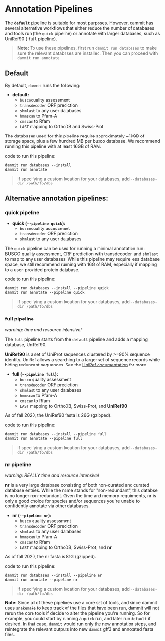 # Annotation Pipelines

The  **`default`** pipeline is suitable for most purposes.
However, dammit has several alternative workflows that either
reduce the number of databases and tools run (the `quick` pipeline)
or annotate with larger databases, such as UniRef90 ( `full` pipeline).

> **Note:** To use these pipelines, first run `dammit run databases` to 
> make sure the relevant databases are installed. 
> Then you can proceed with `dammit run annotate`


## Default

By default, `dammit` runs the following:

- **default:**
    - `busco`quality assessment
    - `transdecoder` ORF prediction
    - `shmlast` to any user databases
    - `hmmscan` to Pfam-A
    - `cmscan` to Rfam
    - `LAST` mapping to OrthoDB and Swiss-Prot

The databases used for this pipeline require approximately ~18GB of storage space,
plus a few hundred MB per busco database. We recommend running this pipeline with
at least 16GB of RAM.

code to run this pipeline:

    dammit run databases --install
    dammit run annotate

> If specifying a custom location for your databases, add `--databases-dir /path/to/dbs`


## Alternative annotation pipelines:

### quick pipeline

- **quick (`--pipeline quick`):**
    - `busco`quality assessment
    - `transdecoder` ORF prediction
    - `shmlast` to any user databases

The `quick` pipeline can be used for running a minimal annotation run: 
BUSCO quality assessment, ORF prediction with transdecoder, and `shmlast` 
to map to any user databases. While this pipeline may require less database
space, we still recommend running with 16G of RAM, especially if mapping
to a user-provided protein database.

code to run this pipeline:

    dammit run databases --install --pipeline quick
    dammit run annotate --pipeline quick

> If specifying a custom location for your databases, add `--databases-dir /path/to/dbs`

### full pipeline

_warning: time and resource intensive!_

The `full` pipeline starts from the `default` pipeline and adds a mapping 
database, UniRef90. 

**UniRef90** is a set of UniProt sequences clustered
by >=90% sequence identity. UniRef allows a searching to a larger set of
sequence records while hiding redundant sequences. See the [UniRef
documentation](https://www.uniprot.org/help/uniref) for more.

- **full (`--pipeline full`):**
    - `busco` quality assessment
    - `transdecoder` ORF prediction
    - `shmlast` to any user databases
    - `hmmscan` to Pfam-A
    - `cmscan` to Rfam
    - `LAST` mapping to OrthoDB, Swiss-Prot, and **UniRef90**

As of fall 2020, the UniRef90 fasta is 26G (gzipped).

code to run this pipeline:

    dammit run databases --install --pipeline full
    dammit run annotate --pipeline full

> If specifying a custom location for your databases, add `--databases-dir /path/to/dbs`

### nr pipeline

_warning: REALLY time and resource intensive!_

**nr** is a very large database consisting of both non-curated
and curated database entries. While the name stands for "non-redundant",
this databse is no longer non-redundant. Given the time and memory requirments,
nr is only a good choice for species and/or sequences you're unable to confidently
annotate via other databases.

- **nr (`--pipeline nr`):**
    - `busco` quality assessment
    - `transdecoder` ORF prediction
    - `shmlast` to any user databases
    - `hmmscan` to Pfam-A
    - `cmscan` to Rfam
    - `LAST` mapping to OrthoDB, Swiss-Prot, and **nr**

As of fall 2020, the nr fasta is 81G (gzipped).

code to run this pipeline:

    dammit run databases --install --pipeline nr
    dammit run annotate --pipeline nr

> If specifying a custom location for your databases, add `--databases-dir /path/to/dbs`

**Note:** Since all of these pipelines use a core set of tools, and since dammit uses `snakemake`
to keep track of the files that have been run, dammit will not rerun the core tools if decide
to alter the pipeline you're running. So for example, you could start by running a `quick`
run, and later run `default` if desired. In that case, `dammit` would run only the new annotation
steps, and reintegrate the relevant outputs into new `dammit` gff3 and annotated fasta files.
